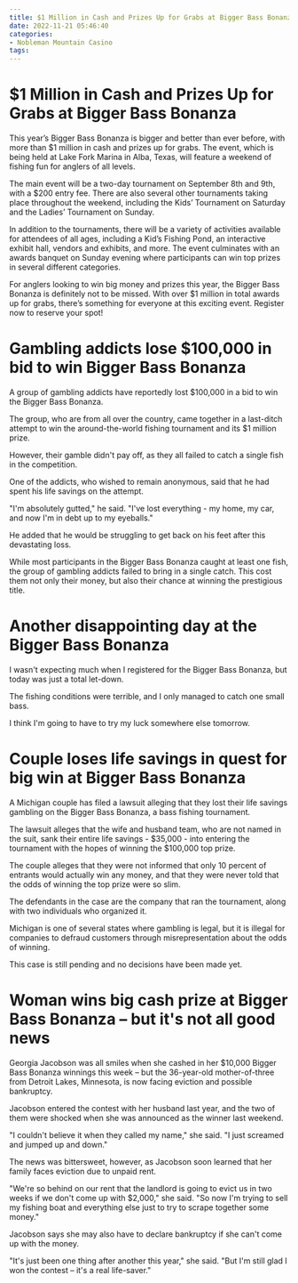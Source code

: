 ```yaml
---
title: $1 Million in Cash and Prizes Up for Grabs at Bigger Bass Bonanza
date: 2022-11-21 05:46:40
categories:
- Nobleman Mountain Casino
tags:
---
```



#  $1 Million in Cash and Prizes Up for Grabs at Bigger Bass Bonanza

This year’s Bigger Bass Bonanza is bigger and better than ever before, with more than $1 million in cash and prizes up for grabs. The event, which is being held at Lake Fork Marina in Alba, Texas, will feature a weekend of fishing fun for anglers of all levels.

The main event will be a two-day tournament on September 8th and 9th, with a $200 entry fee. There are also several other tournaments taking place throughout the weekend, including the Kids’ Tournament on Saturday and the Ladies’ Tournament on Sunday.

In addition to the tournaments, there will be a variety of activities available for attendees of all ages, including a Kid’s Fishing Pond, an interactive exhibit hall, vendors and exhibits, and more. The event culminates with an awards banquet on Sunday evening where participants can win top prizes in several different categories.

For anglers looking to win big money and prizes this year, the Bigger Bass Bonanza is definitely not to be missed. With over $1 million in total awards up for grabs, there’s something for everyone at this exciting event. Register now to reserve your spot!

#  Gambling addicts lose $100,000 in bid to win Bigger Bass Bonanza

A group of gambling addicts have reportedly lost $100,000 in a bid to win the Bigger Bass Bonanza.

The group, who are from all over the country, came together in a last-ditch attempt to win the around-the-world fishing tournament and its $1 million prize.

However, their gamble didn't pay off, as they all failed to catch a single fish in the competition.

One of the addicts, who wished to remain anonymous, said that he had spent his life savings on the attempt.

"I'm absolutely gutted," he said. "I've lost everything - my home, my car, and now I'm in debt up to my eyeballs."

He added that he would be struggling to get back on his feet after this devastating loss.

While most participants in the Bigger Bass Bonanza caught at least one fish, the group of gambling addicts failed to bring in a single catch. This cost them not only their money, but also their chance at winning the prestigious title.

#  Another disappointing day at the Bigger Bass Bonanza

I wasn't expecting much when I registered for the Bigger Bass Bonanza, but today was just a total let-down.

The fishing conditions were terrible, and I only managed to catch one small bass.

I think I'm going to have to try my luck somewhere else tomorrow.

#  Couple loses life savings in quest for big win at Bigger Bass Bonanza

A Michigan couple has filed a lawsuit alleging that they lost their life savings gambling on the Bigger Bass Bonanza, a bass fishing tournament.

The lawsuit alleges that the wife and husband team, who are not named in the suit, sank their entire life savings - $35,000 - into entering the tournament with the hopes of winning the $100,000 top prize.

The couple alleges that they were not informed that only 10 percent of entrants would actually win any money, and that they were never told that the odds of winning the top prize were so slim.

The defendants in the case are the company that ran the tournament, along with two individuals who organized it.

Michigan is one of several states where gambling is legal, but it is illegal for companies to defraud customers through misrepresentation about the odds of winning.

This case is still pending and no decisions have been made yet.

#  Woman wins big cash prize at Bigger Bass Bonanza – but it's not all good news



Georgia Jacobson was all smiles when she cashed in her $10,000 Bigger Bass Bonanza winnings this week – but the 36-year-old mother-of-three from Detroit Lakes, Minnesota, is now facing eviction and possible bankruptcy.

Jacobson entered the contest with her husband last year, and the two of them were shocked when she was announced as the winner last weekend.

"I couldn't believe it when they called my name," she said. "I just screamed and jumped up and down."

The news was bittersweet, however, as Jacobson soon learned that her family faces eviction due to unpaid rent.

"We're so behind on our rent that the landlord is going to evict us in two weeks if we don't come up with $2,000," she said. "So now I'm trying to sell my fishing boat and everything else just to try to scrape together some money."

Jacobson says she may also have to declare bankruptcy if she can't come up with the money.

"It's just been one thing after another this year," she said. "But I'm still glad I won the contest – it's a real life-saver."